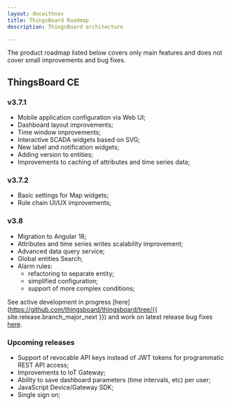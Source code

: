 ```yaml
---
layout: docwithnav
title: ThingsBoard Roadmap
description: ThingsBoard architecture

---
```


The product roadmap listed below covers only main features and does not cover small improvements and bug fixes.

## ThingsBoard CE

### v3.7.1

* Mobile application configuration via Web UI;
* Dashboard layout improvements;
* Time window improvements;
* Interactive SCADA widgets based on SVG;
* New label and notification widgets;
* Adding version to entities;
* Improvements to caching of attributes and time series data;

### v3.7.2

* Basic settings for Map widgets;
* Rule chain UI/UX improvements;

### v3.8

* Migration to Angular 18;
* Attributes and time series writes scalability improvement;
* Advanced data query service;
* Global entities Search;
* Alarm rules:
  * refactoring to separate entity;
  * simplified configuration;
  * support of more complex conditions;

See active development in progress [here](https://github.com/thingsboard/thingsboard/tree/{{ site.release.branch_major_next }}) and work on latest release bug fixes [here](https://github.com/thingsboard/thingsboard/tree/master).

### Upcoming releases

* Support of revocable API keys instead of JWT tokens for programmatic REST API access;
* Improvements to IoT Gateway;
* Ability to save dashboard parameters (time intervals, etc) per user;
* JavaScript Device/Gateway SDK;
* Single sign on;